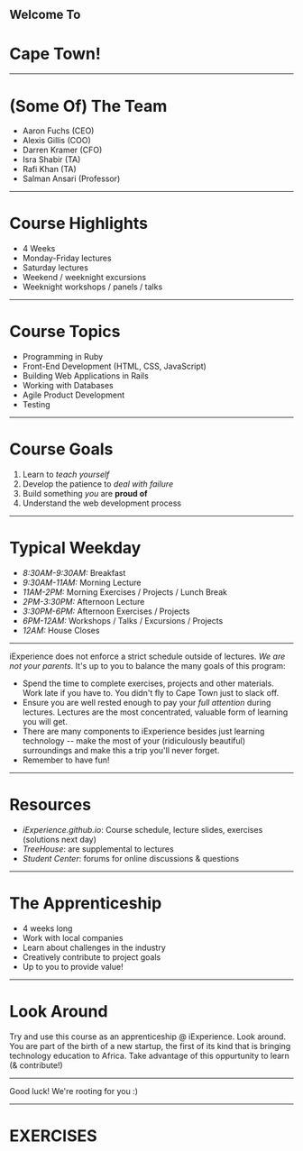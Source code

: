 ## Welcome To 
# Cape Town!

---

# (Some Of) The Team

* Aaron Fuchs (CEO)
* Alexis Gillis (COO)
* Darren Kramer (CFO)
* Isra Shabir (TA)
* Rafi Khan (TA)
* Salman Ansari (Professor)

---

# Course Highlights

* 4 Weeks
* Monday-Friday lectures
* Saturday lectures
* Weekend / weeknight excursions
* Weeknight workshops / panels / talks

---

# Course Topics

* Programming in Ruby
* Front-End Development (HTML, CSS, JavaScript)
* Building Web Applications in Rails
* Working with Databases
* Agile Product Development
* Testing

---

# Course Goals

1. Learn to *teach yourself*
2. Develop the patience to *deal with failure*
3. Build something *you* are **proud of**
4. Understand the web development process

---

# Typical Weekday

* *8:30AM-9:30AM:* Breakfast
* *9:30AM-11AM:* Morning Lecture
* *11AM-2PM:* Morning Exercises / Projects / Lunch Break
* *2PM-3:30PM:* Afternoon Lecture
* *3:30PM-6PM:* Afternoon Exercises / Projects
* *6PM-12AM:* Workshops / Talks / Excursions / Projects
* *12AM:* House Closes

---

iExperience does not enforce a strict schedule outside of lectures. *We are not your parents*. It's up to you to balance the many goals of this program:

* Spend the time to complete exercises, projects and other materials. Work late if you have to. You didn't fly to Cape Town just to slack off.
* Ensure you are well rested enough to pay your *full attention* during lectures. Lectures are the most concentrated, valuable form of learning you will get.
* There are many components to iExperience besides just learning technology -- make the most of your (ridiculously beautiful) surroundings and make this a trip you'll never forget.
* Remember to have fun!

---

# Resources

* *iExperience.github.io*: Course schedule, lecture slides, exercises (solutions next day)
* *TreeHouse*: are supplemental to lectures
* *Student Center*: forums for online discussions & questions

---

# The Apprenticeship

* 4 weeks long
* Work with local companies
* Learn about challenges in the industry
* Creatively contribute to project goals
* Up to you to provide value!

---

# Look Around

Try and use this course as an apprenticeship @ iExperience. Look around. You are part of the birth of a new startup, the first of its kind that is bringing technology education to Africa. Take advantage of this oppurtunity to learn (& contribute!)

---

Good luck! We're rooting for you :)

---

# EXERCISES